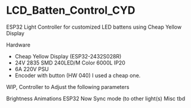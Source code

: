 # LCD_Batten_Control_CYD
ESP32 Light Controller for customized LED battens using Cheap Yellow Display

Hardware
- Cheap Yellow Display (ESP32-2432S028R)
- 24V 2835 SMD 240LED/M Color 6000L IP20
- 6A 220V PSU
- Encoder with button (HW 040) I used a cheap one.

WIP, Controller to Adjust the following parameters

Brightness
Animations
ESP32 Now Sync mode (to other light(s)
Misc tbd
